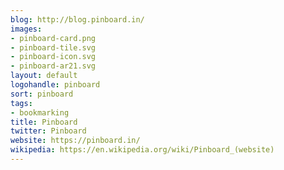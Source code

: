 ```yaml
---
blog: http://blog.pinboard.in/
images:
- pinboard-card.png
- pinboard-tile.svg
- pinboard-icon.svg
- pinboard-ar21.svg
layout: default
logohandle: pinboard
sort: pinboard
tags:
- bookmarking
title: Pinboard
twitter: Pinboard
website: https://pinboard.in/
wikipedia: https://en.wikipedia.org/wiki/Pinboard_(website)
---
```

